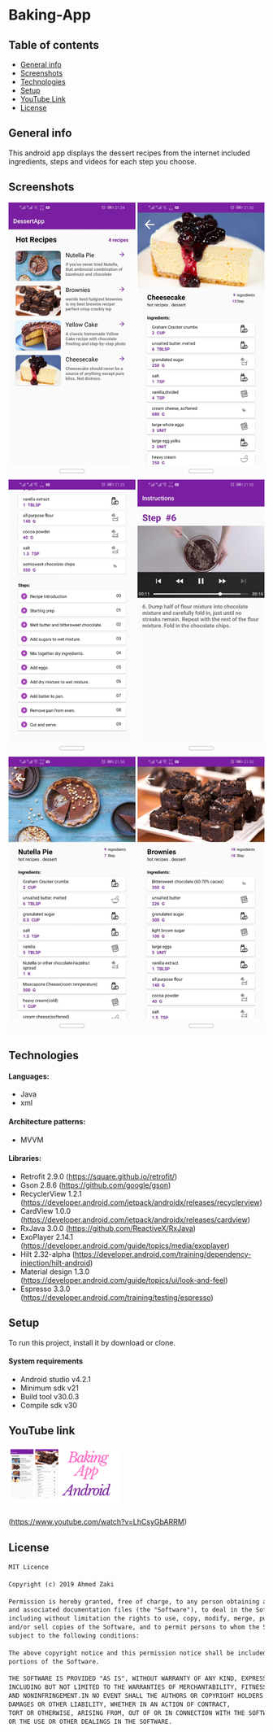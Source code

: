 # Baking-App

## Table of contents
* [General info](#general-info)
* [Screenshots](#screenshots)
* [Technologies](#technologies)
* [Setup](#setup)
* [YouTube Link](#youtube-link)
* [License](#license)


## General info
This android app displays the dessert recipes from the internet included ingredients, steps and videos for each step you choose.

## Screenshots

<img src="images/1-home.jpeg" width="250"> <img src="images/2-details.jpeg" width="250"> 
<img src="images/3-recipes.jpeg" width="250">
<img src="images/4-steps.jpeg" width="250">
<img src="images/5-details.jpeg" width="250">
<img src="images/6-details.jpeg" width="250">

## Technologies

#### Languages:
- Java 
- xml

#### Architecture patterns:
- MVVM

#### Libraries:
- Retrofit 2.9.0 (https://square.github.io/retrofit/)
- Gson 2.8.6 (https://github.com/google/gson)
- RecyclerView 1.2.1 (https://developer.android.com/jetpack/androidx/releases/recyclerview)
- CardView 1.0.0 (https://developer.android.com/jetpack/androidx/releases/cardview)
- RxJava 3.0.0 (https://github.com/ReactiveX/RxJava)
- ExoPlayer 2.14.1 (https://developer.android.com/guide/topics/media/exoplayer)
- Hilt 2.32-alpha (https://developer.android.com/training/dependency-injection/hilt-android)
- Material design 1.3.0 (https://developer.android.com/guide/topics/ui/look-and-feel)
- Espresso 3.3.0 (https://developer.android.com/training/testing/espresso)


## Setup

To run this project, install it by download or clone.

#### System requirements
- Android studio v4.2.1
- Minimum sdk v21
- Build tool v30.0.3
- Compile sdk v30


## YouTube link 

<img src="images/Baking app.png" width="220" >

(https://www.youtube.com/watch?v=LhCsyGbARRM)


## License

```html
MIT Licence 

Copyright (c) 2019 Ahmed Zaki

Permission is hereby granted, free of charge, to any person obtaining a copy of this software
and associated documentation files (the "Software"), to deal in the Software without restriction,
including without limitation the rights to use, copy, modify, merge, publish, distribute, sublicense,
and/or sell copies of the Software, and to permit persons to whom the Software is furnished to do so, 
subject to the following conditions:

The above copyright notice and this permission notice shall be included in all copies or substantial 
portions of the Software.

THE SOFTWARE IS PROVIDED "AS IS", WITHOUT WARRANTY OF ANY KIND, EXPRESS OR IMPLIED, 
INCLUDING BUT NOT LIMITED TO THE WARRANTIES OF MERCHANTABILITY, FITNESS FOR A PARTICULAR PURPOSE
AND NONINFRINGEMENT.IN NO EVENT SHALL THE AUTHORS OR COPYRIGHT HOLDERS BE LIABLE FOR ANY CLAIM,
DAMAGES OR OTHER LIABILITY, WHETHER IN AN ACTION OF CONTRACT,
TORT OR OTHERWISE, ARISING FROM, OUT OF OR IN CONNECTION WITH THE SOFTWARE
OR THE USE OR OTHER DEALINGS IN THE SOFTWARE.
```
